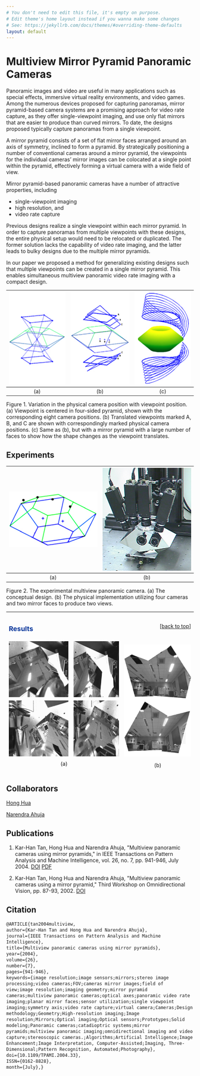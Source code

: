 ```yaml
---
# You don't need to edit this file, it's empty on purpose.
# Edit theme's home layout instead if you wanna make some changes
# See: https://jekyllrb.com/docs/themes/#overriding-theme-defaults
layout: default
---
```


# Multiview Mirror Pyramid Panoramic Cameras

Panoramic images and video are useful in many applications 
such as special effects, immersive virtual reality environments, and video 
games. Among the numerous devices proposed for capturing panoramas, mirror 
pyramid-based camera systems are a promising approach for video rate 
capture, as they offer single-viewpoint imaging, and use only flat mirrors 
that are easier to produce than curved mirrors. To date, the designs 
proposed typically capture panoramas from a single viewpoint. 

A mirror pyramid consists of a set of flat mirror faces arranged around 
an axis of symmetry, inclined to form a pyramid. By strategically 
positioning a number of conventional cameras around a mirror pyramid, the 
viewpoints for the individual cameras’ mirror images can be colocated at a 
single point within the pyramid, effectively forming a virtual camera with 
a wide field of view.

Mirror pyramid-based panoramic cameras have a number of attractive 
properties, including

   * single-viewpoint imaging 
   * high resolution, and 
   * video rate capture

Previous designs realize a single viewpoint within each 
mirror pyramid. In order to capture panoramas from multiple viewpoints 
with these designs, the entire physical setup would need to be relocated 
or duplicated. The former solution lacks the capability of video rate 
imaging, and the latter leads to bulky designs due to the multiple mirror 
pyramids.

In our paper we proposed a method for generalizing existing designs 
such that multiple viewpoints can be created in a single mirror pyramid. 
This enables simultaneous multiview panoramic video rate imaging with a 
compact design. 

![](/Pyramid/camera_files/viewpoint-var-a.jpeg) | ![](/Pyramid/camera_files/viewpoint-var-b.jpeg) | ![](/Pyramid/camera_files/viewpoint-var-c.jpeg) 
:------:|:------:|:------:
 (a) | (b) | (c) 

Figure 1. Variation in the physical camera 
position with viewpoint position. (a) Viewpoint is centered in four-sided 
pyramid, shown with the corresponding eight camera positions. (b) 
Translated viewpoints marked A, B, and C are shown with correspondingly 
marked physical camera positions. (c) Same as (b), but with a mirror 
pyramid with a large number of faces to show how the shape changes as the 
viewpoint translates. 

## Experiments

![](/Pyramid/camera_files/spam_design.jpeg) | ![](/Pyramid/camera_files/spam_setup.jpeg)
:------:|:------:
(a) | (b)

Figure 2. The experimental multiview panoramic camera. (a) 
The conceptual design. (b) The physical implementation utilizing four 
cameras and two mirror faces to produce two views. 
      
<table height=433 cellSpacing=2 cols=2 cellPadding=0 width=640>
  <TR>
    <TD>
      <H2><A name=Results></A><FONT color=#003399 size=4>Results</FONT></H2></TD>
    <TD></TD>
    <TD align=right>
      <P align=right>[<A 
      href="http://vision.ai.uiuc.edu/~tankh/Camera/camera.html#top">back to 
      top</A>] </P></TD></TR>
  <TR>
    <TD vAlign=bottom align=middle height=152><IMG height=150 
      src="camera_files/cam1_corrected.jpeg" width=200 border=0></TD>
    <TD vAlign=bottom align=middle height=152><IMG height=150 
      src="camera_files/cam2_corrected.jpeg" width=200 border=0></TD>
    <TD vAlign=bottom align=middle height=304 rowSpan=2><IMG height=300 
      src="camera_files/mosaiced_views.jpeg" width=259 border=0></TD></TR>
  <TR>
    <TD align=middle height=152><IMG height=150 
      src="camera_files/cam3_corrected.jpeg" width=200 border=0> </TD>
    <TD align=middle height=152><IMG height=150 
      src="camera_files/cam4_corrected.jpeg" width=200 border=0> </TD></TR>
  <TR>
    <TD align=middle colSpan=2 height=24>(a)</TD>
    <TD vAlign=bottom align=middle height=24>(b)</TD></TR>
  <TR>
    <TD align=middle colSpan=3 height=18>
      <P align=left>Figure 3. Experimental results. (a) Images captured by the 
      four conventional cameras, after correcting for radial distortion. (b) The 
      mosaiced views.</P></TD></TR>
</table>      

## Collaborators
[Hong Hua](https://wp.optics.arizona.edu/3dvis/people/dr-hong-hua/)

[Narendra Ahuja](http://vision.ai.illinois.edu/ahuja.html)


## Publications
1. Kar-Han Tan, Hong Hua and Narendra Ahuja, "Multiview panoramic cameras using mirror pyramids," in IEEE Transactions on Pattern Analysis and Machine Intelligence, vol. 26, no. 7, pp. 941-946, July 2004. [DOI](http://dx.doi.org/10.1109/TPAMI.2004.33)  [PDF](/Publication/tan2004multiview.pdf)

2. Kar-Han Tan, Hong Hua and Narendra Ahuja, "Multiview panoramic cameras using a mirror pyramid," Third Workshop on Omnidirectional Vision, pp. 87-93, 2002. [DOI](http://dx.doi.org/10.1109/OMNVIS.2002.1044501)

## Citation
    @ARTICLE{tan2004multiview,
    author={Kar-Han Tan and Hong Hua and Narendra Ahuja},
    journal={IEEE Transactions on Pattern Analysis and Machine Intelligence},
    title={Multiview panoramic cameras using mirror pyramids},
    year={2004},
    volume={26},
    number={7},
    pages={941-946},
    keywords={image resolution;image sensors;mirrors;stereo image processing;video cameras;FOV;cameras mirror images;field of         view;image resolution;imaging geometry;mirror pyramid cameras;multiview panoramic cameras;optical axes;panoramic video rate imaging;planar mirror faces;sensor utilization;single viewpoint imaging;symmetry axis;video rate capture;virtual camera;Cameras;Design methodology;Geometry;High-resolution imaging;Image resolution;Mirrors;Optical imaging;Optical sensors;Prototypes;Solid modeling;Panoramic cameras;catadioptric systems;mirror pyramids;multiview panoramic imaging;omnidirectional imaging and video capture;stereoscopic cameras.;Algorithms;Artificial Intelligence;Image Enhancement;Image Interpretation, Computer-Assisted;Imaging, Three-Dimensional;Pattern Recognition, Automated;Photography},
    doi={10.1109/TPAMI.2004.33},
    ISSN={0162-8828},
    month={July},}
